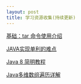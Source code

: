 ```yaml
---
layout: post
title: 学习资源收集(持续更新)
---
```



<!-- [基础：tar 命令使用介绍](http://toutiao.com/i6223900037617811970/?tt_from=mobile_qq&utm_campaign=client_share&app=news_article&utm_source=mobile_qq&iid=3292388694&utm_medium=toutiao_android){:target="_blank"}

[JAVA实现单利的难点](http://www.codeceo.com/article/java-single-problem.html){:target="_blank"}

![java jpg](http://www.habdqn.com/d/file/remenjishu/javajishu/2015-04-07/0d847579ace1cfc62a3af3e0974f982b.jpg) -->


<p><a href="http://toutiao.com/i6223900037617811970/?tt_from=mobile_qq&utm_campaign=client_share&app=news_article&utm_source=mobile_qq&iid=3292388694&utm_medium=toutiao_android" target="_blank">基础：tar 命令使用介绍</a></p>


<p><a href="http://www.codeceo.com/article/java-single-problem.html" target="_blank">JAVA实现单利的难点</a></p>


<p><a href="http://www.codeceo.com/article/java8-simple-guide.html" target="_blank">Java 8 简明教程</a></p>


<p><a href="http://www.codeceo.com/article/java-mult-array.html" target="_blank">Java多维数组遍历详解</a></p>


